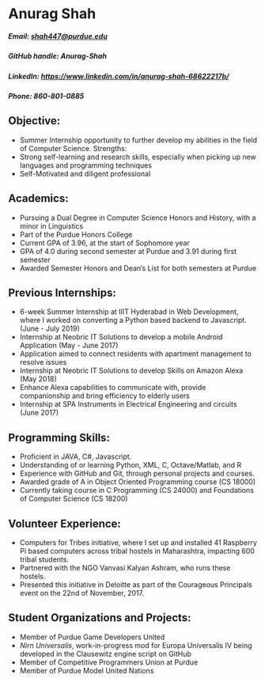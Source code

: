 # Anurag Shah
##### Email: shah447@purdue.edu
##### GitHub handle: Anurag-Shah
##### LinkedIn: https://www.linkedin.com/in/anurag-shah-68622217b/
##### Phone: 860-801-0885

## Objective:
*	Summer Internship opportunity to further develop my abilities in the field of Computer Science.
Strengths:
*	Strong self-learning and research skills, especially when picking up new languages and programming techniques
*	Self-Motivated and diligent professional
## Academics:
*	Pursuing a Dual Degree in Computer Science Honors and History, with a minor in Linguistics
*	Part of the Purdue Honors College
*	Current GPA of 3.96, at the start of Sophomore year
  *	GPA of 4.0 during second semester at Purdue and 3.91 during first semester
*	Awarded Semester Honors and Dean’s List for both semesters at Purdue
## Previous Internships:
*	6-week Summer Internship at IIIT Hyderabad in Web Development, where I worked on converting a Python based backend to Javascript. (June - July 2019)
*	Internship at Neobric IT Solutions to develop a mobile Android Application (May - June 2017)
  *	Application aimed to connect residents with apartment management to resolve issues
*	Internship at Neobric IT Solutions to develop Skills on Amazon Alexa (May 2018)
  *	Enhance Alexa capabilities to communicate with, provide companionship and bring efficiency to elderly users
*	Internship at SPA Instruments in Electrical Engineering and circuits (June 2017)
## Programming Skills:
*	Proficient in JAVA, C#, Javascript.
*	Understanding of or learning Python, XML, C, Octave/Matlab, and R
*	Experience with GitHub and Git, through personal projects and courses.
*	Awarded grade of A in Object Oriented Programming course (CS 18000)
*	Currently taking course in C Programming (CS 24000) and Foundations of Computer Science (CS 18200) 
## Volunteer Experience:
*	Computers for Tribes initiative, where I set up and installed 41 Raspberry Pi based computers across tribal hostels in Maharashtra, impacting 600 tribal students.
  *	Partnered with the NGO Vanvasi Kalyan Ashram, who runs these hostels.
  *	Presented this initiative in Deloitte as part of the Courageous Principals event on the 22nd of November, 2017.
## Student Organizations and Projects:
*	Member of Purdue Game Developers United
*	_Nirn Universalis_, work-in-progress mod for Europa Universalis IV being developed in the Clausewitz engine script on GitHub
*	Member of Competitive Programmers Union at Purdue
*	Member of Purdue Model United Nations
